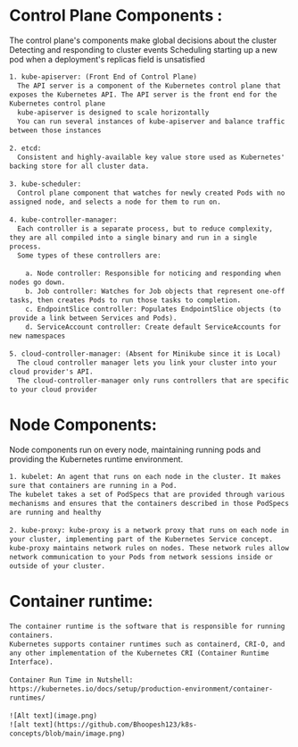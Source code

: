# Control Plane Components :
The control plane's components make global decisions about the cluster
    Detecting and responding to cluster events 
    Scheduling
    starting up a new pod when a deployment's replicas field is unsatisfied

    1. kube-apiserver: (Front End of Control Plane)
      The API server is a component of the Kubernetes control plane that exposes the Kubernetes API. The API server is the front end for the Kubernetes control plane
      kube-apiserver is designed to scale horizontally
      You can run several instances of kube-apiserver and balance traffic between those instances

    2. etcd:
      Consistent and highly-available key value store used as Kubernetes' backing store for all cluster data.

    3. kube-scheduler:
      Control plane component that watches for newly created Pods with no assigned node, and selects a node for them to run on.

    4. kube-controller-manager:
      Each controller is a separate process, but to reduce complexity, they are all compiled into a single binary and run in a single process.
      Some types of these controllers are:

        a. Node controller: Responsible for noticing and responding when nodes go down.
        b. Job controller: Watches for Job objects that represent one-off tasks, then creates Pods to run those tasks to completion.
        c. EndpointSlice controller: Populates EndpointSlice objects (to provide a link between Services and Pods).
        d. ServiceAccount controller: Create default ServiceAccounts for new namespaces

    5. cloud-controller-manager: (Absent for Minikube since it is Local)
      The cloud controller manager lets you link your cluster into your cloud provider's API.
      The cloud-controller-manager only runs controllers that are specific to your cloud provider

# Node Components:
Node components run on every node, maintaining running pods and providing the Kubernetes runtime environment.

    1. kubelet: An agent that runs on each node in the cluster. It makes sure that containers are running in a Pod.
    The kubelet takes a set of PodSpecs that are provided through various mechanisms and ensures that the containers described in those PodSpecs are running and healthy

    2. kube-proxy: kube-proxy is a network proxy that runs on each node in your cluster, implementing part of the Kubernetes Service concept.
    kube-proxy maintains network rules on nodes. These network rules allow network communication to your Pods from network sessions inside or outside of your cluster.

# Container runtime:
    The container runtime is the software that is responsible for running containers.
    Kubernetes supports container runtimes such as containerd, CRI-O, and any other implementation of the Kubernetes CRI (Container Runtime Interface).

    Container Run Time in Nutshell:
    https://kubernetes.io/docs/setup/production-environment/container-runtimes/

    ![Alt text](image.png)
    ![alt text](https://github.com/Bhoopesh123/k8s-concepts/blob/main/image.png)